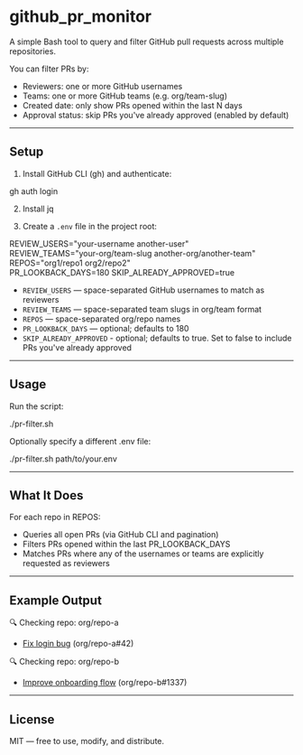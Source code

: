 # github_pr_monitor

A simple Bash tool to query and filter GitHub pull requests across multiple repositories.

You can filter PRs by:
- Reviewers: one or more GitHub usernames
- Teams: one or more GitHub teams (e.g. org/team-slug)
- Created date: only show PRs opened within the last N days
- Approval status: skip PRs you've already approved (enabled by default)

---

## Setup

1. Install GitHub CLI (gh) and authenticate:

gh auth login

2. Install jq

3. Create a `.env` file in the project root:

REVIEW_USERS="your-username another-user"  
REVIEW_TEAMS="your-org/team-slug another-org/another-team"  
REPOS="org1/repo1 org2/repo2"  
PR_LOOKBACK_DAYS=180
SKIP_ALREADY_APPROVED=true

- `REVIEW_USERS` — space-separated GitHub usernames to match as reviewers  
- `REVIEW_TEAMS` — space-separated team slugs in org/team format  
- `REPOS` — space-separated org/repo names  
- `PR_LOOKBACK_DAYS` — optional; defaults to 180  
- `SKIP_ALREADY_APPROVED` - optional; defaults to true. Set to false to include PRs you've already approved

---

## Usage

Run the script:

./pr-filter.sh

Optionally specify a different .env file:

./pr-filter.sh path/to/your.env

---

## What It Does

For each repo in REPOS:

- Queries all open PRs (via GitHub CLI and pagination)
- Filters PRs opened within the last PR_LOOKBACK_DAYS
- Matches PRs where any of the usernames or teams are explicitly requested as reviewers

---

## Example Output

🔍 Checking repo: org/repo-a

- [Fix login bug](https://github.com/org/repo-a/pull/42) (org/repo-a#42)

🔍 Checking repo: org/repo-b

- [Improve onboarding flow](https://github.com/org/repo-b/pull/1337) (org/repo-b#1337)

---

## License

MIT — free to use, modify, and distribute.
